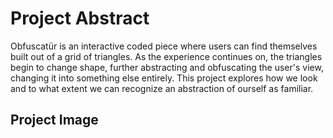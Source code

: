 # Project Abstract

Obfuscatür is an interactive coded piece where users can find themselves built out of a grid of triangles. As the experience continues on, the triangles begin to change shape, further abstracting and obfuscating the user's view, changing it into something else entirely. This project explores how we look and to what extent we can recognize an abstraction of ourself as familiar.

## Project Image
